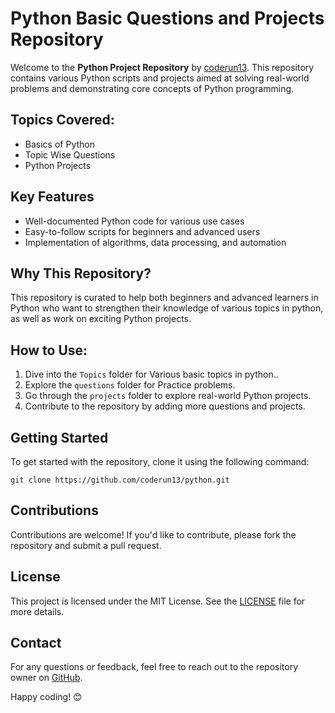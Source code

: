 <!DOCTYPE html>
<html lang="en">
<head>
    <meta charset="UTF-8">
    <meta name="viewport" content="width=device-width, initial-scale=1.0">
<!--     <title>Python Project Repository</title> -->
</head>
<body>
    <h1>Python Basic Questions and Projects Repository</h1>
    <p>Welcome to the <strong>Python Project Repository</strong> by <a href="https://github.com/coderun13">coderun13</a>. This repository contains various Python scripts and projects aimed at solving real-world problems and demonstrating core concepts of Python programming.</p>
   <h2>Topics Covered:</h2>
    <ul>
        <li>Basics of Python</li>
        <li>Topic Wise Questions </li>
        <li>Python Projects</li>
    </ul>
    <h2>Key Features</h2>
    <ul>
        <li>Well-documented Python code for various use cases</li>
        <li>Easy-to-follow scripts for beginners and advanced users</li>
        <li>Implementation of algorithms, data processing, and automation</li>
    </ul>
  <h2>Why This Repository?</h2>
    <p>This repository is curated to help both beginners and advanced learners in Python who want to strengthen their knowledge of various topics in python, as well as work on exciting Python projects.</p>
    <h2>How to Use:</h2>
    <ol>
        <li>Dive into the <code>Topics</code> folder for Various basic topics in python..</li>
        <li>Explore the <code>questions</code> folder for Practice problems.</li>
        <li>Go through the <code>projects</code> folder to explore real-world Python projects.</li>
        <li>Contribute to the repository by adding more questions and projects.</li>
    </ol>
    <h2>Getting Started</h2>
    <p>To get started with the repository, clone it using the following command:</p>
    <pre><code>git clone https://github.com/coderun13/python.git</code></pre>
    <h2>Contributions</h2>
    <p>Contributions are welcome! If you'd like to contribute, please fork the repository and submit a pull request.</p>
    <h2>License</h2>
    <p>This project is licensed under the MIT License. See the <a href="https://github.com/coderun13/python/blob/main/LICENSE">LICENSE</a> file for more details.</p>
    <h2>Contact</h2>
    <p>For any questions or feedback, feel free to reach out to the repository owner on <a href="https://github.com/coderun13">GitHub</a>.</p>
    <p>Happy coding! 😊</p>
</body>
</html>

